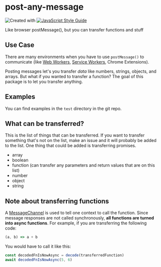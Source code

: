 # post-any-message

![Created with ](https://img.shields.io/badge/Created%20with-@programmerraj/create-3cb371?style=flat)
[![JavaScript Style Guide](https://img.shields.io/badge/code_style-standard-brightgreen.svg)](https://standardjs.com)

Like browser postMessage(), but you can transfer functions and stuff

## Use Case
There are many environments when you have to use `postMessage()` to communicate (like [Web Workers](https://developer.mozilla.org/en-US/docs/Web/API/Web_Workers_API/Using_web_workers), [Service Workers](https://developer.mozilla.org/en-US/docs/Web/API/Service_Worker_API/Using_Service_Workers), Chrome Extensions).

Posting messages let's you transfer *data* like numbers, strings, objects, and arrays. But what if you wanted to transfer a function? The goal of this package is to let you transfer anything.

## Examples
You can find examples in the `test` directory in the git repo.

## What can be transferred?
This is the list of things that can be transferred. If you want to transfer something that's not on the list, make an issue and it will probably be added to the list. One thing that could be added is transferring promises.
- array
- boolean
- function (can transfer any parameters and return values that are on this list)
- number
- object
- string

## Note about transferring functions
A [MessageChannel](https://developer.mozilla.org/en-US/docs/Web/API/MessageChannel) is used to tell one context to call the function. Since message responses are not called synchronously, **all functions are turned into async functions**. For example, if you are transferring the following code:
```js
(a, b) => a + b
```
You would have to call it like this:
```js
const decodedFnIsNowAsync = decode(transferredFunction)
await decodedFnIsNowAsync(5, 6)
```
